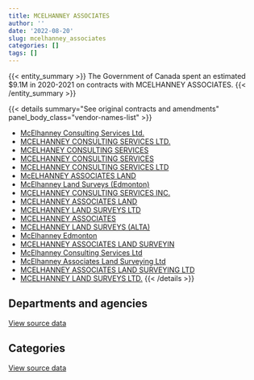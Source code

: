 ```yaml
---
title: MCELHANNEY ASSOCIATES
author: ''
date: '2022-08-20'
slug: mcelhanney_associates
categories: []
tags: []
---
```


<script src="/rmarkdown-libs/htmlwidgets/htmlwidgets.js"></script>
<link href="/rmarkdown-libs/datatables-css/datatables-crosstalk.css" rel="stylesheet" />
<script src="/rmarkdown-libs/datatables-binding/datatables.js"></script>
<script src="/rmarkdown-libs/jquery/jquery-3.6.0.min.js"></script>
<link href="/rmarkdown-libs/dt-core-bootstrap/css/dataTables.bootstrap.min.css" rel="stylesheet" />
<link href="/rmarkdown-libs/dt-core-bootstrap/css/dataTables.bootstrap.extra.css" rel="stylesheet" />
<script src="/rmarkdown-libs/dt-core-bootstrap/js/jquery.dataTables.min.js"></script>
<script src="/rmarkdown-libs/dt-core-bootstrap/js/dataTables.bootstrap.min.js"></script>
<link href="/rmarkdown-libs/crosstalk/css/crosstalk.min.css" rel="stylesheet" />
<script src="/rmarkdown-libs/crosstalk/js/crosstalk.min.js"></script>
<script src="/rmarkdown-libs/htmlwidgets/htmlwidgets.js"></script>
<link href="/rmarkdown-libs/datatables-css/datatables-crosstalk.css" rel="stylesheet" />
<script src="/rmarkdown-libs/datatables-binding/datatables.js"></script>
<script src="/rmarkdown-libs/jquery/jquery-3.6.0.min.js"></script>
<link href="/rmarkdown-libs/dt-core-bootstrap/css/dataTables.bootstrap.min.css" rel="stylesheet" />
<link href="/rmarkdown-libs/dt-core-bootstrap/css/dataTables.bootstrap.extra.css" rel="stylesheet" />
<script src="/rmarkdown-libs/dt-core-bootstrap/js/jquery.dataTables.min.js"></script>
<script src="/rmarkdown-libs/dt-core-bootstrap/js/dataTables.bootstrap.min.js"></script>
<link href="/rmarkdown-libs/crosstalk/css/crosstalk.min.css" rel="stylesheet" />
<script src="/rmarkdown-libs/crosstalk/js/crosstalk.min.js"></script>

{{< entity_summary >}}
The Government of Canada spent an estimated \$9.1M in 2020-2021 on contracts with MCELHANNEY ASSOCIATES.
{{< /entity_summary >}}

{{< details summary="See original contracts and amendments" panel_body_class="vendor-names-list" >}}
- [McElhanney Consulting Services Ltd.](https://search.open.canada.ca/en/ct/?sort=contract_value_f%20desc&page=1&search_text=%22McElhanney%20Consulting%20Services%20Ltd.%22)
- [MCELHANNEY CONSULTING SERVICES LTD.](https://search.open.canada.ca/en/ct/?sort=contract_value_f%20desc&page=1&search_text=%22MCELHANNEY%20CONSULTING%20SERVICES%20LTD.%22)
- [MCELHANEY CONSULTING SERVICES](https://search.open.canada.ca/en/ct/?sort=contract_value_f%20desc&page=1&search_text=%22MCELHANEY%20CONSULTING%20SERVICES%22)
- [MCELHANNEY CONSULTING SERVICES](https://search.open.canada.ca/en/ct/?sort=contract_value_f%20desc&page=1&search_text=%22MCELHANNEY%20CONSULTING%20SERVICES%22)
- [MCELHANNEY CONSULTING SERVICES LTD](https://search.open.canada.ca/en/ct/?sort=contract_value_f%20desc&page=1&search_text=%22MCELHANNEY%20CONSULTING%20SERVICES%20LTD%22)
- [McELHANNEY ASSOCIATES LAND](https://search.open.canada.ca/en/ct/?sort=contract_value_f%20desc&page=1&search_text=%22McELHANNEY%20ASSOCIATES%20LAND%22)
- [McElhanney Land Surveys (Edmonton)](https://search.open.canada.ca/en/ct/?sort=contract_value_f%20desc&page=1&search_text=%22McElhanney%20Land%20Surveys%20%28Edmonton%29%22)
- [MCELHANNEY CONSULTING SERVICES INC.](https://search.open.canada.ca/en/ct/?sort=contract_value_f%20desc&page=1&search_text=%22MCELHANNEY%20CONSULTING%20SERVICES%20INC.%22)
- [MCELHANNEY ASSOCIATES LAND](https://search.open.canada.ca/en/ct/?sort=contract_value_f%20desc&page=1&search_text=%22MCELHANNEY%20ASSOCIATES%20LAND%22)
- [MCELHANNEY LAND SURVEYS LTD](https://search.open.canada.ca/en/ct/?sort=contract_value_f%20desc&page=1&search_text=%22MCELHANNEY%20LAND%20SURVEYS%20LTD%22)
- [MCELHANNEY ASSOCIATES](https://search.open.canada.ca/en/ct/?sort=contract_value_f%20desc&page=1&search_text=%22MCELHANNEY%20ASSOCIATES%22)
- [MCELHANNEY LAND SURVEYS (ALTA)](https://search.open.canada.ca/en/ct/?sort=contract_value_f%20desc&page=1&search_text=%22MCELHANNEY%20LAND%20SURVEYS%20%28ALTA%29%22)
- [McElhanney Edmonton](https://search.open.canada.ca/en/ct/?sort=contract_value_f%20desc&page=1&search_text=%22McElhanney%20Edmonton%22)
- [MCELHANNEY ASSOCIATES LAND SURVEYIN](https://search.open.canada.ca/en/ct/?sort=contract_value_f%20desc&page=1&search_text=%22MCELHANNEY%20ASSOCIATES%20LAND%20SURVEYIN%22)
- [McElhanney Consulting Services Ltd](https://search.open.canada.ca/en/ct/?sort=contract_value_f%20desc&page=1&search_text=%22McElhanney%20Consulting%20Services%20Ltd%22)
- [McElhanney Associates Land Surveying Ltd](https://search.open.canada.ca/en/ct/?sort=contract_value_f%20desc&page=1&search_text=%22McElhanney%20Associates%20Land%20Surveying%20Ltd%22)
- [MCELHANNEY ASSOCIATES LAND SURVEYING LTD](https://search.open.canada.ca/en/ct/?sort=contract_value_f%20desc&page=1&search_text=%22MCELHANNEY%20ASSOCIATES%20LAND%20SURVEYING%20LTD%22)
- [MCELHANNEY LAND SURVEYS LTD.](https://search.open.canada.ca/en/ct/?sort=contract_value_f%20desc&page=1&search_text=%22MCELHANNEY%20LAND%20SURVEYS%20LTD.%22)
{{< /details >}}

## Departments and agencies

<div id="htmlwidget-1" style="width:100%;height:auto;" class="datatables html-widget"></div>
<script type="application/json" data-for="htmlwidget-1">{"x":{"style":"bootstrap","filter":"none","vertical":false,"data":[["<a href=\"/departments/dfo-mpo/\">Fisheries and Oceans Canada<\/a>","<a href=\"/departments/dnd-mdn/\">National Defence<\/a>","<a href=\"/departments/ec/\">Environment and Climate Change Canada<\/a>","<a href=\"/departments/nrcan-rncan/\">Natural Resources Canada<\/a>","<a href=\"/departments/pc/\">Parks Canada<\/a>","<a href=\"/departments/pwgsc-tpsgc/\">Public Services and Procurement Canada<\/a>"],[11550,36985.47,null,16498,16441065.88,126441.57],[13807.5,14018.74,34674.15,24990,13877364.89,44902.52],[10500,null,12600,95929.64,10908849.41,21968],[null,null,48324.15,0,9025095.09,10455.9]],"container":"<table class=\"table table-striped table-hover row-border order-column display\">\n  <thead>\n    <tr>\n      <th>Department<\/th>\n      <th>2017-2018<\/th>\n      <th>2018-2019<\/th>\n      <th>2019-2020<\/th>\n      <th>2020-2021<\/th>\n    <\/tr>\n  <\/thead>\n<\/table>","options":{"order":[[4,"desc"]],"pageLength":10,"autoWidth":true,"columnDefs":[{"targets":1,"render":"function(data, type, row, meta) {\n    return type !== 'display' ? data : DTWidget.formatCurrency(data, \"$\", 2, 3, \",\", \".\", true, null);\n  }"},{"targets":2,"render":"function(data, type, row, meta) {\n    return type !== 'display' ? data : DTWidget.formatCurrency(data, \"$\", 2, 3, \",\", \".\", true, null);\n  }"},{"targets":3,"render":"function(data, type, row, meta) {\n    return type !== 'display' ? data : DTWidget.formatCurrency(data, \"$\", 2, 3, \",\", \".\", true, null);\n  }"},{"targets":4,"render":"function(data, type, row, meta) {\n    return type !== 'display' ? data : DTWidget.formatCurrency(data, \"$\", 2, 3, \",\", \".\", true, null);\n  }"},{"width":"16%","targets":[1,2,3,4]},{"className":"dt-right","targets":[1,2,3,4]}],"orderClasses":false}},"evals":["options.columnDefs.0.render","options.columnDefs.1.render","options.columnDefs.2.render","options.columnDefs.3.render"],"jsHooks":[]}</script>
<p class="text-right">
<a href="https://github.com/GoC-Spending/contracts-data/tree/main/data/out/vendors/mcelhanney_associates/summary_by_fiscal_year_by_department.csv" class="source-data-link btn btn-link">View source data</a>
</p>

## Categories

<div id="htmlwidget-2" style="width:100%;height:auto;" class="datatables html-widget"></div>
<script type="application/json" data-for="htmlwidget-2">{"x":{"style":"bootstrap","filter":"none","vertical":false,"data":[["<a href=\"/categories/1_facilities_and_construction/\">Facilities and construction<\/a>","<a href=\"/categories/10_office_management/\">Office management<\/a>","<a href=\"/categories/2_professional_services/\">Professional services<\/a>","<a href=\"/categories/9_human_capital/\">Human capital<\/a>",null],[15735467.14,null,880575.78,16498,null],[13193642.44,null,816115.37,null,null],[10028897.1,24998.99,676420.31,24990,294540.65],[8797238.67,null,286636.47,null,null]],"container":"<table class=\"table table-striped table-hover row-border order-column display\">\n  <thead>\n    <tr>\n      <th>Category<\/th>\n      <th>2017-2018<\/th>\n      <th>2018-2019<\/th>\n      <th>2019-2020<\/th>\n      <th>2020-2021<\/th>\n    <\/tr>\n  <\/thead>\n<\/table>","options":{"order":[[4,"desc"]],"dom":"t","pageLength":30,"autoWidth":true,"columnDefs":[{"targets":1,"render":"function(data, type, row, meta) {\n    return type !== 'display' ? data : DTWidget.formatCurrency(data, \"$\", 2, 3, \",\", \".\", true, null);\n  }"},{"targets":2,"render":"function(data, type, row, meta) {\n    return type !== 'display' ? data : DTWidget.formatCurrency(data, \"$\", 2, 3, \",\", \".\", true, null);\n  }"},{"targets":3,"render":"function(data, type, row, meta) {\n    return type !== 'display' ? data : DTWidget.formatCurrency(data, \"$\", 2, 3, \",\", \".\", true, null);\n  }"},{"targets":4,"render":"function(data, type, row, meta) {\n    return type !== 'display' ? data : DTWidget.formatCurrency(data, \"$\", 2, 3, \",\", \".\", true, null);\n  }"},{"width":"16%","targets":[1,2,3,4]},{"className":"dt-right","targets":[1,2,3,4]}],"orderClasses":false,"lengthMenu":[10,25,30,50,100]}},"evals":["options.columnDefs.0.render","options.columnDefs.1.render","options.columnDefs.2.render","options.columnDefs.3.render"],"jsHooks":[]}</script>
<p class="text-right">
<a href="https://github.com/GoC-Spending/contracts-data/tree/main/data/out/vendors/mcelhanney_associates/summary_by_fiscal_year_by_category.csv" class="source-data-link btn btn-link">View source data</a>
</p>
